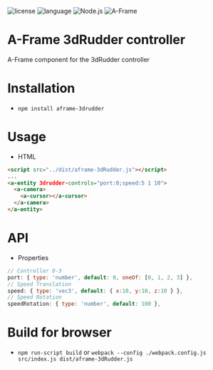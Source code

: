 ![license](https://img.shields.io/github/license/mashape/apistatus.svg)
![language](https://img.shields.io/badge/Language-javascript-green.svg) 
![Node.js](https://img.shields.io/badge/Node.js-v8.9.1-green.svg)
![A-Frame](https://img.shields.io/badge/A-Frame-v0.7.0-green.svg)

# A-Frame 3dRudder controller

A-Frame component for the 3dRudder controller

# Installation
* ```npm install aframe-3drudder```

# Usage
* HTML
```html
<script src="../dist/aframe-3dRudder.js"></script>
...
<a-entity 3drudder-controls="port:0;speed:5 1 10">
  <a-camera>
    <a-cursor></a-cursor>
  </a-camera>
</a-entity>
```

# API
* Properties
```javascript
// Controller 0-3
port: { type: 'number', default: 0, oneOf: [0, 1, 2, 3] },
// Speed Translation
speed: { type: 'vec3', default: { x:10, y:10, z:10 } },
// Speed Rotation
speedRotation: { type: 'number', default: 100 },
```

# Build for browser
* ```npm run-script build``` or ```webpack --config ./webpack.config.js src/index.js dist/aframe-3dRudder.js```
